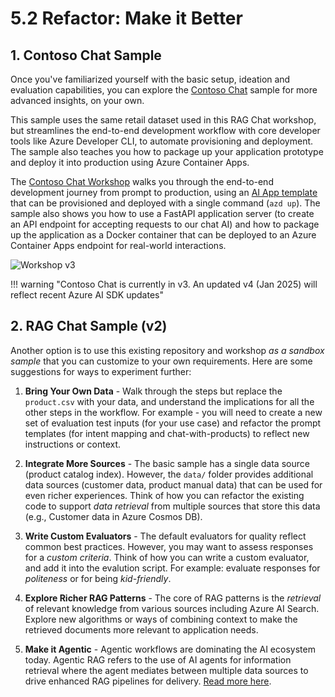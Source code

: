 # 5.2 Refactor: Make it Better

## 1. Contoso Chat Sample

Once you've familiarized yourself with the basic setup, ideation and evaluation capabilities, you can explore the [Contoso Chat](https://aka.ms/aitour/contoso-chat) sample for more advanced insights, on your own. 

This sample uses the same retail dataset used in this RAG Chat workshop, but streamlines the end-to-end development workflow with core developer tools like Azure Developer CLI, to automate provisioning and deployment. The sample also teaches you how to package up your application prototype and deploy it into production using Azure Container Apps.

The [Contoso Chat Workshop](https://aka.ms/aitour/contoso-chat/workshop) walks you through the end-to-end development journey from prompt to production, using an [AI App template](https://aka.ms/ai-apps) that can be provisioned and deployed with a single command (`azd up`). The sample also shows you how to use a FastAPI application server (to create an API endpoint for accepting requests to our chat AI) and how to package up the application as a Docker container that can be deployed to an Azure Container Apps endpoint for real-world interactions.

![Workshop v3](https://nitya.github.io/contoso-chat/img/workshop-developer-flow.png)

!!! warning "Contoso Chat is currently in v3. An updated v4 (Jan 2025) will reflect recent Azure AI SDK updates"

## 2. RAG Chat Sample (v2)

Another option is to use this existing repository and workshop _as a sandbox sample_ that you can customize to your own requirements. Here are some suggestions for ways to experiment further:

1. **Bring Your Own Data** - Walk through the steps but replace the `product.csv` with your data, and understand the implications for all the other steps in the workflow. For example - you will need to create a new set of evaluation test inputs (for your use case) and refactor the prompt templates (for intent mapping and chat-with-products) to reflect new instructions or context.

1. **Integrate More Sources** - The basic sample has a single data source (product catalog index). However, the `data/` folder provides additional data sources (customer data, product manual data) that can be used for even richer experiences. Think of how you can refactor the existing code to support _data retrieval_ from multiple sources that store this data (e.g., Customer data in Azure Cosmos DB).

3. **Write Custom Evaluators** - The default evaluators for quality reflect common best practices. However, you may want to assess responses for a _custom criteria_. Think of how you can write a custom evaluator, and add it into the evalution script. For example: evaluate responses for _politeness_ or for being _kid-friendly_.

4. **Explore Richer RAG Patterns** - The core of RAG patterns is the _retrieval_ of relevant knowledge from various sources including Azure AI Search. Explore new algorithms or ways of combining context to make the retrieved documents more relevant to application needs.

5. **Make it Agentic** - Agentic workflows are dominating the AI ecosystem today. Agentic RAG refers to the use of AI agents for information retrieval where the agent mediates between multiple data sources to drive enhanced RAG pipelines for delivery. [Read more here](https://weaviate.io/blog/what-is-agentic-rag).